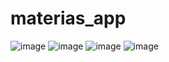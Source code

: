 # materias_app
![image](https://user-images.githubusercontent.com/71204931/209712404-1f18e0db-6938-41fb-b2f8-452d7f750cf7.png)
![image](https://user-images.githubusercontent.com/71204931/209712413-278c94bf-2819-41f1-ab6c-8da9040a937c.png)
![image](https://user-images.githubusercontent.com/71204931/209712422-03f6ce98-6bfe-4d4e-bd67-16c10d345888.png)
![image](https://user-images.githubusercontent.com/71204931/209712426-e18ee200-c895-42b2-89f3-e17620aa9bec.png)

